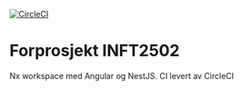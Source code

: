 [![CircleCI](https://dl.circleci.com/status-badge/img/gh/korrupt/forprosjekt/tree/main.svg?style=svg&circle-token=edc9dca819b7d8fc51afc8fba808db36cf318510)](https://dl.circleci.com/status-badge/redirect/gh/korrupt/forprosjekt/tree/main)

# Forprosjekt INFT2502
Nx workspace med Angular og NestJS. CI levert av CircleCI 
